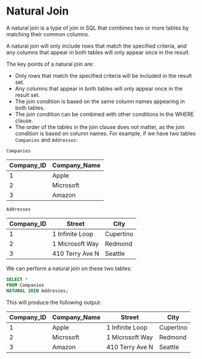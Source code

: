 # Natural Join

A natural join is a type of join in SQL that combines two or more tables by matching their common columns.

A natural join will only include rows that match the specified criteria, and any columns that appear in both tables will only appear once in the result.

The key points of a natural join are:

- Only rows that match the specified criteria will be included in the result set.
- Any columns that appear in both tables will only appear once in the result set.
- The join condition is based on the same column names appearing in both tables.
- The join condition can be combined with other conditions in the WHERE clause.
- The order of the tables in the join clause does not matter, as the join condition is based on column names.
For example, if we have two tables `Companies` and `Addresses`:

`Companies`

| Company_ID | Company_Name  |
| ---------- | ------------- |
| 1          | Apple         |
| 2          | Microsoft     |
| 3          | Amazon        |

`Addresses`

| Company_ID | Street       | City    |
| ---------- | ------------- | ------- |
| 1          | 1 Infinite Loop| Cupertino |
| 2          | 1 Microsoft Way| Redmond |
| 3          | 410 Terry Ave N| Seattle |

We can perform a natural join on these two tables:

```sql
SELECT * 
FROM Companies 
NATURAL JOIN Addresses;
```

This will produce the following output:

| Company_ID | Company_Name  | Street       | City    |
| ---------- | ------------- | ------------ | ------- |
| 1          | Apple         | 1 Infinite Loop| Cupertino |
| 2          | Microsoft     | 1 Microsoft Way| Redmond |
| 3          | Amazon        | 410 Terry Ave N| Seattle |
